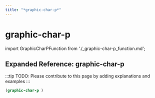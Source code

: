 ```yaml
---
title: "*graphic-char-p*"
---
```


# graphic-char-p

import GraphicCharPFunction from './_graphic-char-p_function.md';

<GraphicCharPFunction />

## Expanded Reference: graphic-char-p

:::tip
TODO: Please contribute to this page by adding explanations and examples
:::

```lisp
(graphic-char-p )
```
